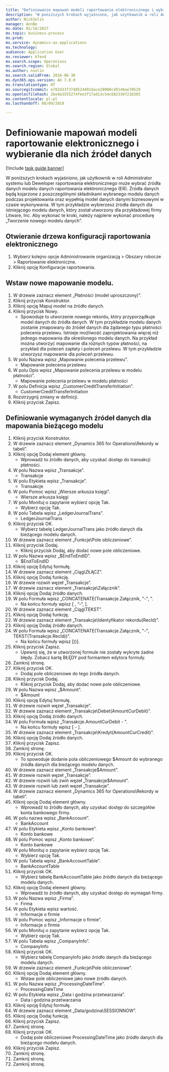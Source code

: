 ```yaml
--- 
title: "Definiowanie mapowań modeli raportowanie elektronicznego i wybieranie dla nich źródeł danych"
description: "W poniższych krokach wyjaśniono, jak użytkownik w roli Administrator systemu lub Deweloper raportowania elektronicznego może wybrać źródła danych modelu danych raportowania elektronicznego (ER)."
author: NickSelin
manager: AnnBe
ms.date: 01/16/2017
ms.topic: business-process
ms.prod: 
ms.service: dynamics-ax-applications
ms.technology: 
audience: Application User
ms.reviewer: kfend
ms.search.scope: Operations
ms.search.region: Global
ms.author: nselin
ms.search.validFrom: 2016-06-30
ms.dyn365.ops.version: AX 7.0.0
ms.translationtype: HT
ms.sourcegitcommit: e782d33f3748524491dace28008cd9148ae70529
ms.openlocfilehash: 2beda3555274fee3f17ad13c54c6823307216385
ms.contentlocale: pl-pl
ms.lasthandoff: 08/09/2018

---
```

# <a name="define-er-model-mappings-and-select-data-sources-for-them"></a>Definiowanie mapowań modeli raportowanie elektronicznego i wybieranie dla nich źródeł danych

[!include [task guide banner](../../includes/task-guide-banner.md)]

W poniższych krokach wyjaśniono, jak użytkownik w roli Administrator systemu lub Deweloper raportowania elektronicznego może wybrać źródła danych modelu danych raportowania elektronicznego (ER). Źródła danych będą kojarzone z poszczególnymi składnikami wybranego modelu danych podczas projektowania oraz wypełnią model danych danymi biznesowymi w czasie wykonywania. W tym przykładzie wybierzesz źródła danych dla istniejącego modelu danych, który został utworzony dla przykładowej firmy Litware, Inc. Aby wykonać te kroki, należy najpierw wykonać procedurę „Tworzenie nowego modelu danych”.


## <a name="open-the-electronic-reporting-configurations-tree"></a>Otwieranie drzewa konfiguracji raportowania elektronicznego
1. Wybierz kolejno opcje Administrowanie organizacją > Obszary robocze > Raportowanie elektroniczne.
2. Kliknij opcję Konfiguracje raportowania.

## <a name="insert-a-new-model-mapping"></a>Wstaw nowe mapowanie modelu.
1. W drzewie zaznacz element „Płatności (model uproszczony)”.
2. Kliknij przycisk Konstruktor.
3. Kliknij opcję Mapuj model na źródło danych.
4. Kliknij przycisk Nowy.
    * Spowoduje to utworzenie nowego rekordu, który przyporządkuje model danych do źródła danych. W tym przykładzie modelu danych zostanie zmapowany do źródeł danych dla żądanego typu płatności: polecenia przelewu.     Istnieje możliwość zaprojektowania więcej niż jednego mapowania dla określonego modelu danych. Na przykład można utworzyć mapowanie dla różnych typów płatności, na przykład dla poleceń zapłaty i poleceń przelewu. W tym przykładzie utworzysz mapowanie dla poleceń przelewu.  
5. W polu Nazwa wpisz „Mapowanie polecenia przelewu”.
    * Mapowanie polecenia przelewu  
6. W polu Opis wpisz „Mapowanie polecenia przelewu w modelu płatności”.
    * Mapowanie polecenia przelewu w modelu płatności  
7. W polu Definicja wpisz „CustomerCreditTransferInitiation”.
    * CustomerCreditTransferInitiation  
8. Rozstrzygnij zmiany w definicji.
9. Kliknij przycisk Zapisz.

## <a name="define-required-data-sources-for-the-current-model-mapping"></a>Definiowanie wymaganych źródeł danych dla mapowania bieżącego modelu
1. Kliknij przycisk Konstruktor.
2. W drzewie zaznacz element „Dynamics 365 for Operations\Rekordy w tabeli”.
3. Kliknij opcję Dodaj element główny.
    * Wprowadź to źródło danych, aby uzyskać dostęp do transakcji płatności.  
4. W polu Nazwa wpisz „Transakcje”.
    * Transakcje  
5. W polu Etykieta wpisz „Transakcje”.
    * Transakcje  
6. W polu Pomoc wpisz „Wiersze arkusza księgi”.
    * Wiersze arkusza księgi  
7. W polu Monituj o zapytanie wybierz opcję Tak.
    * Wybierz opcję Tak.  
8. W polu Tabela wpisz „LedgerJournalTrans”.
    * LedgerJournalTrans  
9. Kliknij przycisk OK.
    * Wybierz tabelę LedgerJournalTrans jako źródło danych dla bieżącego modelu danych.  
10. W drzewie zaznacz element „Funkcje\Pole obliczeniowe”.
11. Kliknij przycisk Dodaj.
    * Kliknij przycisk Dodaj, aby dodać nowe pole obliczeniowe.  
12. W polu Nazwa wpisz „$EndToEndID”.
    * $EndToEndID  
13. Kliknij opcję Edytuj formułę.
14. W drzewie zaznacz element „Ciąg\ZŁĄCZ”.
15. Kliknij opcję Dodaj funkcję.
16. W drzewie rozwiń węzeł „Transakcje”.
17. W drzewie zaznacz element „Transakcje\Załącznik”.
18. Kliknij opcję Dodaj źródło danych.
19. W polu Formuła wpisz „CONCATENATE(Transakcje.Załącznik, "-", ”.
    * Na końcu formuły wpisz [ , “-“, ].  
20. W drzewie zaznacz element „Ciąg\TEKST”.
21. Kliknij opcję Dodaj funkcję.
22. W drzewie zaznacz element „Transakcje\Identyfikator rekordu(RecId)”.
23. Kliknij opcję Dodaj źródło danych.
24. W polu Formuła wpisz „CONCATENATE(Transakcje.Załącznik, "-", TEKST(Transakcje.RecId))”.
    * Na końcu formuły wpisz [))].  
25. Kliknij przycisk Zapisz.
    * Upewnij się, że w utworzonej formule nie zostały wykryte żadne błędy. Zobacz kartę BŁĘDY pod formantem edytora formuły.  
26. Zamknij stronę.
27. Kliknij przycisk OK.
    * Dodaj pole obliczeniowe do tego źródła danych.  
28. Kliknij przycisk Dodaj.
    * Kliknij przycisk Dodaj, aby dodać nowe pole obliczeniowe.  
29. W polu Nazwa wpisz „$Amount”.
    * $Amount  
30. Kliknij opcję Edytuj formułę.
31. W drzewie rozwiń węzeł „Transakcje”.
32. W drzewie zaznacz element „Transakcje\Debet(AmountCurDebit)”.
33. Kliknij opcję Dodaj źródło danych.
34. W polu Formuła wpisz „Transakcje.AmountCurDebit - ”.
    * Na końcu formuły wpisz [ - ].  
35. W drzewie zaznacz element „Transakcje\Kredyt(AmountCurCredit)”.
36. Kliknij opcję Dodaj źródło danych.
37. Kliknij przycisk Zapisz.
38. Zamknij stronę.
39. Kliknij przycisk OK.
    * To spowoduje dodanie pola obliczeniowego $Amount do wybranego źródła danych dla bieżącego modelu danych.  
40. W drzewie zaznacz element „Transakcje\$Amount”.
41. W drzewie rozwiń węzeł „Transakcje”.
42. W drzewie rozwiń lub zwiń węzeł „Transakcje\$Amount”.
43. W drzewie rozwiń lub zwiń węzeł „Transakcje”.
44. W drzewie zaznacz element „Dynamics 365 for Operations\Rekordy w tabeli”.
45. Kliknij opcję Dodaj element główny.
    * Wprowadź to źródło danych, aby uzyskać dostęp do szczegółów konta bankowego firmy.  
46. W polu nazwa wpisz „BankAccount”.
    * BankAccount  
47. W polu Etykieta wpisz „Konto bankowe”.
    * Konto bankowe  
48. W polu Pomoc wpisz „Konto bankowe”.
    * Konto bankowe  
49. W polu Monituj o zapytanie wybierz opcję Tak.
    * Wybierz opcję Tak.  
50. W polu Tabela wpisz „BankAccountTable”.
    * BankAccountTable  
51. Kliknij przycisk OK.
    * Wybierz tabelę BankAccountTable jako źródło danych dla bieżącego modelu danych.  
52. Kliknij opcję Dodaj element główny.
    * Wprowadź to źródło danych, aby uzyskać dostęp do wymagań firmy.  
53. W polu Nazwa wpisz „Firma”.
    * Firma  
54. W polu Etykieta wpisz wartość.
    * Informacje o firmie  
55. W polu Pomoc wpisz „Informacje o firmie”.
    * Informacje o firmie  
56. W polu Monituj o zapytanie wybierz opcję Tak.
    * Wybierz opcję Tak.  
57. W polu Tabela wpisz „CompanyInfo”.
    * CompanyInfo  
58. Kliknij przycisk OK.
    * Wybierz tabelę CompanyInfo jako źródło danych dla bieżącego modelu danych.  
59. W drzewie zaznacz element „Funkcje\Pole obliczeniowe”.
60. Kliknij opcję Dodaj element główny.
    * Wstaw pole obliczeniowe jako nowe źródło danych.  
61. W polu Nazwa wpisz „ProcessingDateTime”.
    * ProcessingDateTime  
62. W polu Etykieta wpisz „Data i godzina przetwarzania”.
    * Data i godzina przetwarzania  
63. Kliknij opcję Edytuj formułę.
64. W drzewie zaznacz element „Data/godzina\SESSIONNOW”.
65. Kliknij opcję Dodaj funkcję.
66. Kliknij przycisk Zapisz.
67. Zamknij stronę.
68. Kliknij przycisk OK.
    * Dodaj pole obliczeniowe ProcessingDateTime jako źródło danych dla bieżącego modelu danych.  
69. Kliknij przycisk Zapisz.
70. Zamknij stronę.
71. Zamknij stronę.
72. Zamknij stronę.


